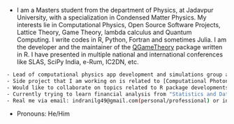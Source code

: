 - I am a Masters student from the department of Physics, at Jadavpur University, with a specialization in Condensed Matter Physics. My interests lie in Computational Physics, Open Source Software Projects, Lattice Theory, Game Theory, lambda calculus and Quantum Computing. I write codes in R, Python, Fortran and sometimes Julia. I am the developer and the maintainer of the [QGameTheory](https://cran.r-project.org/web/packages/QGameTheory/index.html) package written in R. I have presented in multiple national and international conferences like SLAS, SciPy India, e-Rum, IC2DN, etc. 

```bash
- Lead of computational physics app development and simulations group at the Sirpi Data Science team.
- Side project that I am working on is related to [Computational Photonics](https://indrag49.github.io/project1.html) simulations.
- Would like to collaborate on topics related to R package developments, shiny app developments, numerical methods, dynamical systems and quantum computing.
- Currently trying to learn financial analysis from "Statistics and Data Analysis for Financial Ananlysis" by Ruppert and Matteson.
- Real me via email: indranilg49@gmail.com(personal/professional) or indranil@sirpi.io(professional)
```

- Pronouns: He/Him


